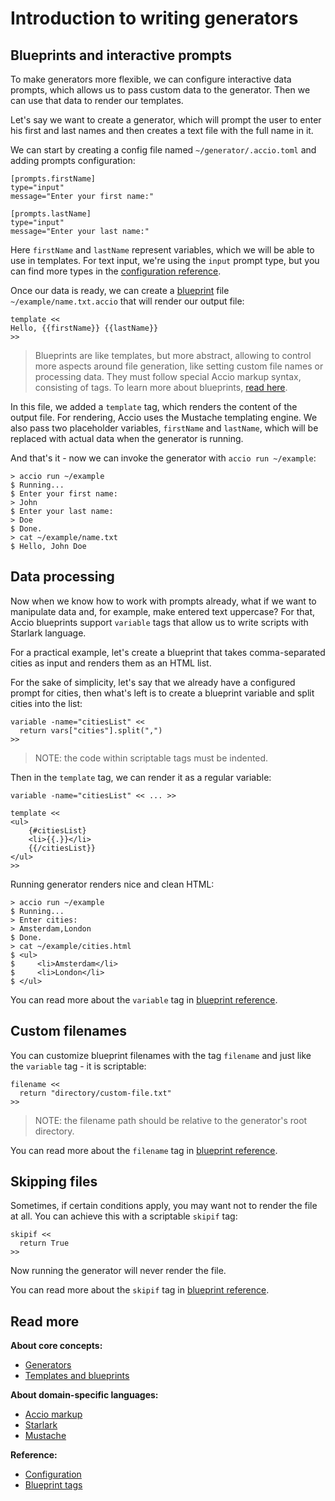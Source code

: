 # Introduction to writing generators

## Blueprints and interactive prompts
To make generators more flexible, we can configure interactive data prompts, which 
allows us to pass custom data to the generator. Then we can use that data to render our 
templates.
 
Let's say we want to create a generator, which will prompt the user to enter his first and 
last names and then creates a text file with the full name in it. 

We can start by creating a config file named `~/generator/.accio.toml` and adding prompts configuration:
```
[prompts.firstName]
type="input"
message="Enter your first name:"

[prompts.lastName]
type="input"
message="Enter your last name:"
```


Here `firstName` and `lastName` represent variables, which we will be able to use in 
templates. For text input, we're using the `input` prompt type, but you can find more types 
in the [configuration reference](reference/configuration.md#prompts).


Once our data is ready, we can create a [blueprint](concepts/templates.md#blueprints)  file 
`~/example/name.txt.accio` that will render our output file:
```
template <<
Hello, {{firstName}} {{lastName}}
>>
```

> Blueprints are like templates, but more abstract, allowing to control 
> more aspects around file generation, like setting custom file names 
> or processing data. They must follow special Accio markup syntax, 
> consisting of tags. To learn more about blueprints,
> [read here](concepts/templates.md#blueprints).

In this file, we added a `template` tag, which renders the content of the output file.
For rendering, Accio uses the Mustache templating engine. We also pass two placeholder 
variables, `firstName` and `lastName`, which will be replaced with actual data when 
the generator is running.
 
And that's it - now we can invoke the generator with `accio run ~/example`:
```
> accio run ~/example
$ Running...
$ Enter your first name:
> John
$ Enter your last name:
> Doe
$ Done.
> cat ~/example/name.txt
$ Hello, John Doe
```

## Data processing

Now when we know how to work with prompts already, what if we want to manipulate 
data and, for example, make entered text uppercase? For that, Accio blueprints 
support `variable` tags that allow us to write scripts with Starlark language.

For a practical example, let's create a blueprint that takes comma-separated 
cities as input and renders them as an HTML list.

For the sake of simplicity, let's say that we already have a configured prompt for 
cities, then what's left is to create a blueprint variable and split cities into 
the list:
```
variable -name="citiesList" <<
  return vars["cities"].split(",")
>>
```

> NOTE: the code within scriptable tags must be indented.

Then in the `template` tag, we can render it as a regular variable:
```
variable -name="citiesList" << ... >>

template <<
<ul>
    {#citiesList}
    <li>{{.}}</li>
    {{/citiesList}}
</ul>
>>
```

Running generator renders nice and clean HTML:
```
> accio run ~/example
$ Running...
> Enter cities:
> Amsterdam,London
$ Done.
> cat ~/example/cities.html
$ <ul>
$     <li>Amsterdam</li>
$     <li>London</li>
$ </ul>
```

You can read more about the `variable` tag in [blueprint reference](reference/blueprints.md#variable).

## Custom filenames

You can customize blueprint filenames with the tag `filename` and just like 
the `variable` tag - it is scriptable:
```
filename << 
  return "directory/custom-file.txt" 
>>
``` 

> NOTE: the filename path should be relative to the generator's root directory.

You can read more about the `filename` tag in [blueprint reference](reference/blueprints.md#filename).


## Skipping files 

Sometimes, if certain conditions apply, you may want not to render the file at all. 
You can achieve this with a scriptable `skipif` tag:
```
skipif <<
  return True
>>
```

Now running the generator will never render the file.

You can read more about the `skipif` tag in [blueprint reference](reference/blueprints.md#skipif).

## Read more

**About core concepts:**
* [Generators](concepts/generators.md)
* [Templates and blueprints](concepts/templates.md)   

**About domain-specific languages:**
* [Accio markup](reference/accio-ml.md)
* [Starlark](reference/starlark.md)
* [Mustache](reference/blueprints.md#mustache)

**Reference:**
* [Configuration](reference/configuration.md)
* [Blueprint tags](reference/blueprints.md#tags)


